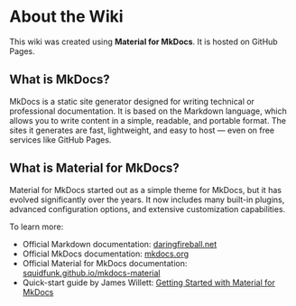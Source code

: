 # About the Wiki

This wiki was created using **Material for MkDocs**.
It is hosted on GitHub Pages.

## What is MkDocs?

MkDocs is a static site generator designed for writing technical or professional documentation. It is based on the Markdown language, which allows you to write content in a simple, readable, and portable format. The sites it generates are fast, lightweight, and easy to host — even on free services like GitHub Pages.

## What is Material for MkDocs?

Material for MkDocs started out as a simple theme for MkDocs, but it has evolved significantly over the years. It now includes many built-in plugins, advanced configuration options, and extensive customization capabilities.

To learn more:

- Official Markdown documentation: [daringfireball.net](https://daringfireball.net/projects/markdown/)
- Official MkDocs documentation: [mkdocs.org](https://www.mkdocs.org/)
- Official Material for MkDocs documentation: [squidfunk.github.io/mkdocs-material](https://squidfunk.github.io/mkdocs-material/)
- Quick-start guide by James Willett: [Getting Started with Material for MkDocs](https://jameswillett.dev/getting-started-with-material-for-mkdocs/)
